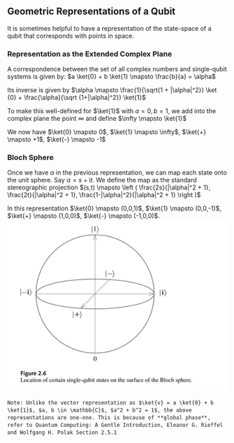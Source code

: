 ## Geometric Representations of a Qubit

It is sometimes helpful to have a representation of the state-space of a qubit that corresponds with points in space.

### Representation as the Extended Complex Plane
A correspondence between the set of all complex numbers and single-qubit systems is given by: 
$a \ket{0} + b \ket{1} \mapsto \frac{b}{a} = \alpha$

Its inverse is given by $\alpha \mapsto \frac{1}{\sqrt{1 + |\alpha|^2}} \ket {0} + \frac{\alpha}{\sqrt {1+|\alpha|^2}} \ket{1}$

To make this well-defined for $\ket{1}$ with $a=0, b=1$, we add into the complex plane the point $\infty$ and define $\infty \mapsto \ket{1}$

We now have $\ket{0} \mapsto 0$, $\ket{1} \mapsto \infty$, $\ket{+} \mapsto +1$, $\ket{-} \mapsto -1$


### Bloch Sphere
Once we have $\alpha$ in the previous representation, we can map each state onto the unit sphere.
Say $\alpha = s + \mathrm{i} t$. We define the map as the standard stereographic projection $(s,t) \mapsto \left ( \frac{2s}{|\alpha|^2 + 1}, \frac{2t}{|\alpha|^2 + 1}, \frac{1-|\alpha|^2}{|\alpha|^2 + 1} \right )$

In this representation $\ket{0} \mapsto (0,0,1)$, $\ket{1} \mapsto (0,0,-1)$, $\ket{+} \mapsto (1,0,0)$, $\ket{-} \mapsto (-1,0,0)$.
![Bloch Sphere](/images/bloch_sphere.png)

`Note: Unlike the vector representation as $\ket{v} = a \ket{0} + b \ket{1}$, $a, b \in \mathbb{C}$, $a^2 + b^2 = 1$, the above representations are one-one. This is because of **global phase**, refer to Quantum Computing: A Gentle Introduction, Eleanor G. Rieffel and Wolfgang H. Polak Section 2.5.1`
